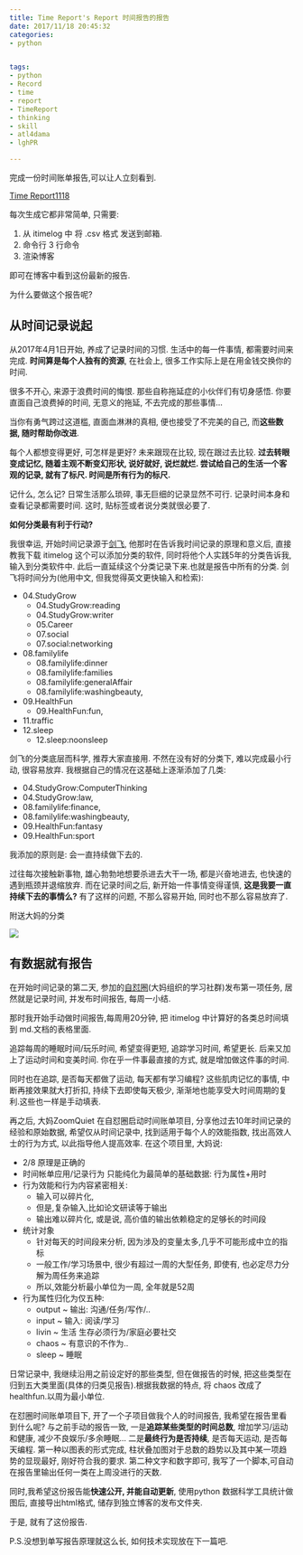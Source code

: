 ```yaml
---
title: Time Report's Report 时间报告的报告
date: 2017/11/18 20:45:32
categories: 
- python


tags: 
- python
- Record
- time
- report
- TimeReport
- thinking
- skill
- atl4dama
- lghPR

---
```


完成一份时间账单报告,可以让人立刻看到. 

[Time Report1118](https://liguanghe.github.io/2017/11/17/TimeReport/)

每次生成它都非常简单, 只需要:

1. 从 itimelog 中 将 .csv 格式 发送到邮箱.
2. 命令行 3 行命令 
3. 渲染博客

即可在博客中看到这份最新的报告. 

为什么要做这个报告呢?

## 从时间记录说起
从2017年4月1日开始, 养成了记录时间的习惯.  生活中的每一件事情, 都需要时间来完成. **时间算是每个人独有的资源**, 在社会上, 很多工作实际上是在用金钱交换你的时间. 

很多不开心, 来源于浪费时间的悔恨. 那些自称拖延症的小伙伴们有切身感悟. 
你要直面自己浪费掉的时间, 无意义的拖延, 不去完成的那些事情...

当你有勇气跨过这道槛, 直面血淋淋的真相, 便也接受了不完美的自己, 而**这些数据, 随时帮助你改进**. 

每个人都想变得更好, 可怎样是更好? 未来跟现在比较, 现在跟过去比较. **过去转眼变成记忆, 随着主观不断变幻形状, 说好就好, 说烂就烂. 尝试给自己的生活一个客观的记录, 就有了标尺. 时间是所有行为的标尺.**

记什么, 怎么记? 日常生活那么琐碎, 事无巨细的记录显然不可行. 记录时间本身和查看记录都需要时间. 
这时, 贴标签或者说分类就很必要了. 

**如何分类最有利于行动?**

我很幸运, 开始时间记录源于[剑飞](http://www.jianshu.com/u/UGJE5G), 他那时在告诉我时间记录的原理和意义后, 直接教我下载 itimelog 这个可以添加分类的软件, 同时将他个人实践5年的分类告诉我, 输入到分类软件中. 此后一直延续这个分类记录下来.也就是报告中所有的分类. 剑飞将时间分为(他用中文, 但我觉得英文更快输入和检索):

- 04.StudyGrow
   - 04.StudyGrow:reading
   - 04.StudyGrow:writer
   - 05.Career
   - 07.social
   - 07.social:networking
- 08.familylife
    - 08.familylife:dinner
	- 08.familylife:families
    - 08.familylife:generalAffair
	- 08.familylife:washingbeauty,
- 09.HealthFun
	- 09.HealthFun:fun,
- 11.traffic
- 12.sleep
	- 12.sleep:noonsleep

剑飞的分类底层而科学, 推荐大家直接用. 不然在没有好的分类下, 难以完成最小行动, 很容易放弃. 我根据自己的情况在这基础上逐渐添加了几类:

- 04.StudyGrow:ComputerThinking
- 04.StudyGrow:law,
- 08.familylife:finance,
- 08.familylife:washingbeauty,
- 09.HealthFun:fantasy
- 09.HealthFun:sport

我添加的原则是: 会一直持续做下去的. 

过往每次接触新事物, 雄心勃勃地想要杀进去大干一场, 都是兴奋地进去, 也快速的遇到瓶颈并退缩放弃. 而在记录时间之后, 新开始一件事情变得谨慎, **这是我要一直持续下去的事情么?** 有了这样的问题, 不那么容易开始, 同时也不那么容易放弃了. 

附送大妈的分类

![](https://ws3.sinaimg.cn/large/006tKfTcgy1flmbmb94trj30bo0k0wgp.jpg)

## 有数据就有报告

在开始时间记录的第二天, 参加的[自怼圈](http://du.zoomquiet.io/)(大妈组织的学习社群)发布第一项任务, 居然就是记录时间, 并发布时间报告, 每周一小结. 

那时我开始手动做时间报告,每周用20分钟, 把 itimelog 中计算好的各类总时间填到 md.文档的表格里面. 

追踪每周的睡眠时间/玩乐时间, 希望变得更短, 追踪学习时间, 希望更长. 后来又加上了运动时间和变美时间. 你在乎一件事最直接的方式, 就是增加做这件事的时间. 

同时也在追踪, 是否每天都做了运动, 每天都有学习编程? 这些肌肉记忆的事情, 中断再接效果就大打折扣, 持续下去即使每天极少, 渐渐地也能享受大时间周期的复利.这些也一样是手动填表. 

再之后, 大妈ZoomQuiet 在自怼圈启动时间账单项目, 分享他过去10年时间记录的经验和原始数据, 希望仅从时间记录中, 找到适用于每个人的效能指数, 找出高效人士的行为方式, 以此指导他人提高效率. 在这个项目里, 大妈说:

- 2/8 原理是正确的
- 时间帐单应用/记录行为 只能纯化为最简单的基础数据: 行为属性+用时
- 行为效能和行为内容紧密相关:
    - 输入可以碎片化,
    - 但是,复杂输入,比如论文研读等于输出
    - 输出难以碎片化, 或是说, 高价值的输出依赖稳定的足够长的时间段
- 统计对象
    - 针对每天的时间段来分析, 因为涉及的变量太多,几乎不可能形成中立的指标
    - 一般工作/学习场景中, 很少有超过一周的大型任务, 即使有, 也必定尽力分解为周任务来追踪
    - 所以,效能分析最小单位为一周, 全年就是52周
- 行为属性归化为仅五种:
    - output ~ 输出: 沟通/任务/写作/..
    - input ~ 输入: 阅读/学习
    - livin ~ 生活 生存必须行为/家庭必要社交
    - chaos ~ 有意识的不作为..
    - sleep ~ 睡眠

日常记录中, 我继续沿用之前设定好的那些类型, 但在做报告的时候, 把这些类型在归到五大类里面(具体的归类见报告).根据我数据的特点, 将 chaos 改成了 healthfun.以周为最小单位. 

在怼圈时间账单项目下, 开了一个子项目做我个人的时间报告, 我希望在报告里看到什么呢? 与之前手动的报告一致, 一是**追踪某些类型的时间总数**, 增加学习/运动和健康, 减少不良娱乐/多余睡眠... 二是**最终行为是否持续**, 是否每天运动, 是否每天编程. 第一种以图表的形式完成, 柱状叠加图对于总数的趋势以及其中某一项趋势的显现最好, 刚好符合我的要求. 第二种文字和数字即可, 我写了一个脚本,可自动在报告里输出任何一类在上周没进行的天数. 

同时,我希望这份报告能**快速公开, 并能自动更新**, 使用python 数据科学工具统计做图后, 直接导出html格式, 储存到独立博客的发布文件夹. 

于是, 就有了这份报告. 

P.S.没想到单写报告原理就这么长, 如何技术实现放在下一篇吧. 




